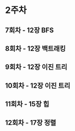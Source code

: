 # 2주차

## 7회차 - 12장 BFS

> 

## 8회차 - 12장 백트래킹

## 9회차 - 12장 이진 트리

## 10회차 - 12장 이진 트리

## 11회차 - 15장 힙

## 12회차 - 17장 정렬



